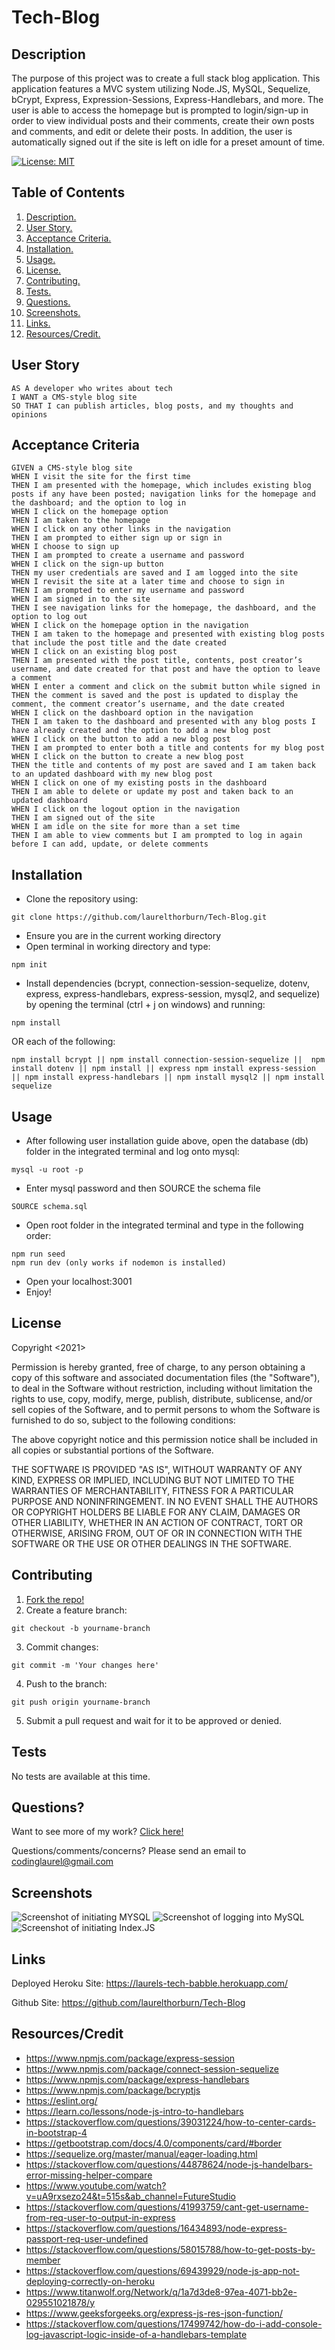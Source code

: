# Tech-Blog

<a name="descsection"></a>
## Description
The purpose of this project was to create a full stack blog application.  This application features a MVC system utilizing Node.JS, MySQL, Sequelize, bCrypt, Express, Expression-Sessions, Express-Handlebars, and more. The user is able to access the homepage but is prompted to login/sign-up in order to view individual posts and their comments, create their own posts and comments, and edit or delete their posts. In addition, the user is automatically signed out if the site is left on idle for a preset amount of time.

[![License: MIT](https://img.shields.io/badge/License-MIT-yellow.svg)](https://opensource.org/licenses/MIT)


## Table of Contents
1. [ Description. ](#descsection)
2. [ User Story. ](#usersection)
3. [ Acceptance Criteria. ](#acceptancesection)
4. [ Installation. ](#installsection)
5. [ Usage. ](#usagesection)
6. [ License. ](#licensesection)
7. [ Contributing. ](#contribsection)
8. [ Tests. ](#testsection)
9. [ Questions. ](#questionssection)
10. [ Screenshots. ](#picsection)
11. [ Links. ](#linksection)
12. [ Resources/Credit. ](#creditsection)

<a name="usersection"></a>
## User Story
```
AS A developer who writes about tech
I WANT a CMS-style blog site
SO THAT I can publish articles, blog posts, and my thoughts and opinions
```

<a name="acceptancesection"></a>
## Acceptance Criteria
```
GIVEN a CMS-style blog site
WHEN I visit the site for the first time
THEN I am presented with the homepage, which includes existing blog posts if any have been posted; navigation links for the homepage and the dashboard; and the option to log in
WHEN I click on the homepage option
THEN I am taken to the homepage
WHEN I click on any other links in the navigation
THEN I am prompted to either sign up or sign in
WHEN I choose to sign up
THEN I am prompted to create a username and password
WHEN I click on the sign-up button
THEN my user credentials are saved and I am logged into the site
WHEN I revisit the site at a later time and choose to sign in
THEN I am prompted to enter my username and password
WHEN I am signed in to the site
THEN I see navigation links for the homepage, the dashboard, and the option to log out
WHEN I click on the homepage option in the navigation
THEN I am taken to the homepage and presented with existing blog posts that include the post title and the date created
WHEN I click on an existing blog post
THEN I am presented with the post title, contents, post creator’s username, and date created for that post and have the option to leave a comment
WHEN I enter a comment and click on the submit button while signed in
THEN the comment is saved and the post is updated to display the comment, the comment creator’s username, and the date created
WHEN I click on the dashboard option in the navigation
THEN I am taken to the dashboard and presented with any blog posts I have already created and the option to add a new blog post
WHEN I click on the button to add a new blog post
THEN I am prompted to enter both a title and contents for my blog post
WHEN I click on the button to create a new blog post
THEN the title and contents of my post are saved and I am taken back to an updated dashboard with my new blog post
WHEN I click on one of my existing posts in the dashboard
THEN I am able to delete or update my post and taken back to an updated dashboard
WHEN I click on the logout option in the navigation
THEN I am signed out of the site
WHEN I am idle on the site for more than a set time
THEN I am able to view comments but I am prompted to log in again before I can add, update, or delete comments

```

<a name="installsection"></a>
## Installation
* Clone the repository using:
```
git clone https://github.com/laurelthorburn/Tech-Blog.git
```
* Ensure you are in the current working directory
* Open terminal in working directory and type:
```
npm init
```
* Install dependencies (bcrypt, connection-session-sequelize, dotenv, express, express-handlebars, express-session, mysql2, and sequelize) by opening the terminal (ctrl + j on windows) and running:
```
npm install
```
OR each of the following:
```
npm install bcrypt || npm install connection-session-sequelize ||  npm install dotenv || npm install || express npm install express-session || npm install express-handlebars || npm install mysql2 || npm install sequelize
```

<a name="usagesection"></a>
## Usage
*  After following user installation guide above, open the database (db) folder in the integrated terminal and log onto mysql:
```
mysql -u root -p
```
* Enter mysql password and then SOURCE the schema file
```
SOURCE schema.sql
```
* Open root folder in the integrated terminal and type in the following order:
```
npm run seed
npm run dev (only works if nodemon is installed)
```
* Open your localhost:3001 
* Enjoy!

<a name="licensesection"></a>
## License
Copyright <2021>

Permission is hereby granted, free of charge, to any person obtaining a copy of this software and associated documentation files (the "Software"), to deal in the Software without restriction, including without limitation the rights to use, copy, modify, merge, publish, distribute, sublicense, and/or sell copies of the Software, and to permit persons to whom the Software is furnished to do so, subject to the following conditions:

The above copyright notice and this permission notice shall be included in all copies or substantial portions of the Software.

THE SOFTWARE IS PROVIDED "AS IS", WITHOUT WARRANTY OF ANY KIND, EXPRESS OR IMPLIED, INCLUDING BUT NOT LIMITED TO THE WARRANTIES OF MERCHANTABILITY, FITNESS FOR A PARTICULAR PURPOSE AND NONINFRINGEMENT. IN NO EVENT SHALL THE AUTHORS OR COPYRIGHT HOLDERS BE LIABLE FOR ANY CLAIM, DAMAGES OR OTHER LIABILITY, WHETHER IN AN ACTION OF CONTRACT, TORT OR OTHERWISE, ARISING FROM, OUT OF OR IN CONNECTION WITH THE SOFTWARE OR THE USE OR OTHER DEALINGS IN THE SOFTWARE.

  <a name="contribsection"></a>
## Contributing
  
1. [Fork the repo!](https://docs.github.com/en/get-started/quickstart/fork-a-repo)
2. Create a feature branch:
```
git checkout -b yourname-branch
```
3. Commit changes:
```
git commit -m 'Your changes here'
```
4. Push to the branch:
```
git push origin yourname-branch
```
5. Submit a pull request and wait for it to be approved or denied.

  <a name="testsection"></a>
## Tests
  No tests are available at this time.

  <a name="questionssection"></a>
## Questions?
  Want to see more of my work? [Click here!](https://github.com/laurelthorburn)

  Questions/comments/concerns? Please send an email to codinglaurel@gmail.com

  <a name="picsection"></a>
  ## Screenshots
  ![Screenshot of initiating MYSQL](./media/screenshot1.png)
  ![Screenshot of logging into MySQL](./media/screenshot2.png)
  ![Screenshot of initiating Index.JS](./media/screenshot3.png)

  <a name="linksection"></a>
  ## Links
  
  Deployed Heroku Site: https://laurels-tech-babble.herokuapp.com/

  Github Site: https://github.com/laurelthorburn/Tech-Blog

  <a name="creditsection"></a>
## Resources/Credit
* https://www.npmjs.com/package/express-session
* https://www.npmjs.com/package/connect-session-sequelize
* https://www.npmjs.com/package/express-handlebars
* https://www.npmjs.com/package/bcryptjs
* https://eslint.org/
* https://learn.co/lessons/node-js-intro-to-handlebars
* https://stackoverflow.com/questions/39031224/how-to-center-cards-in-bootstrap-4
* https://getbootstrap.com/docs/4.0/components/card/#border
* https://sequelize.org/master/manual/eager-loading.html
* https://stackoverflow.com/questions/44878624/node-js-handelbars-error-missing-helper-compare
* https://www.youtube.com/watch?v=uA9rxsezo24&t=515s&ab_channel=FutureStudio
* https://stackoverflow.com/questions/41993759/cant-get-username-from-req-user-to-output-in-express
* https://stackoverflow.com/questions/16434893/node-express-passport-req-user-undefined
* https://stackoverflow.com/questions/58015788/how-to-get-posts-by-member
* https://stackoverflow.com/questions/69439929/node-js-app-not-deploying-correctly-on-heroku
* https://www.titanwolf.org/Network/q/1a7d3de8-97ea-4071-bb2e-029551021878/y
* https://www.geeksforgeeks.org/express-js-res-json-function/
* https://stackoverflow.com/questions/17499742/how-do-i-add-console-log-javascript-logic-inside-of-a-handlebars-template





